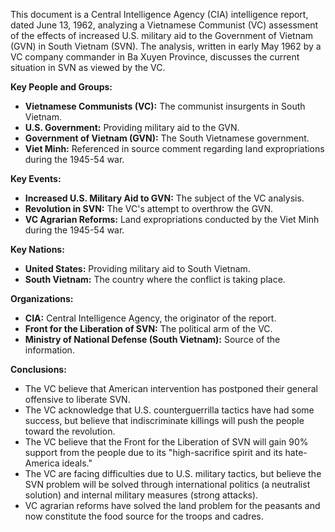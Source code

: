 This document is a Central Intelligence Agency (CIA) intelligence report, dated June 13, 1962, analyzing a Vietnamese Communist (VC) assessment of the effects of increased U.S. military aid to the Government of Vietnam (GVN) in South Vietnam (SVN). The analysis, written in early May 1962 by a VC company commander in Ba Xuyen Province, discusses the current situation in SVN as viewed by the VC.

**Key People and Groups:**

*   **Vietnamese Communists (VC):** The communist insurgents in South Vietnam.
*   **U.S. Government:** Providing military aid to the GVN.
*   **Government of Vietnam (GVN):** The South Vietnamese government.
*   **Viet Minh:** Referenced in source comment regarding land expropriations during the 1945-54 war.

**Key Events:**

*   **Increased U.S. Military Aid to GVN:** The subject of the VC analysis.
*   **Revolution in SVN:** The VC's attempt to overthrow the GVN.
*   **VC Agrarian Reforms:** Land expropriations conducted by the Viet Minh during the 1945-54 war.

**Key Nations:**

*   **United States:** Providing military aid to South Vietnam.
*   **South Vietnam:** The country where the conflict is taking place.

**Organizations:**

*   **CIA:** Central Intelligence Agency, the originator of the report.
*   **Front for the Liberation of SVN:** The political arm of the VC.
*   **Ministry of National Defense (South Vietnam):** Source of the information.

**Conclusions:**

*   The VC believe that American intervention has postponed their general offensive to liberate SVN.
*   The VC acknowledge that U.S. counterguerrilla tactics have had some success, but believe that indiscriminate killings will push the people toward the revolution.
*   The VC believe that the Front for the Liberation of SVN will gain 90% support from the people due to its "high-sacrifice spirit and its hate-America ideals."
*   The VC are facing difficulties due to U.S. military tactics, but believe the SVN problem will be solved through international politics (a neutralist solution) and internal military measures (strong attacks).
*   VC agrarian reforms have solved the land problem for the peasants and now constitute the food source for the troops and cadres.
